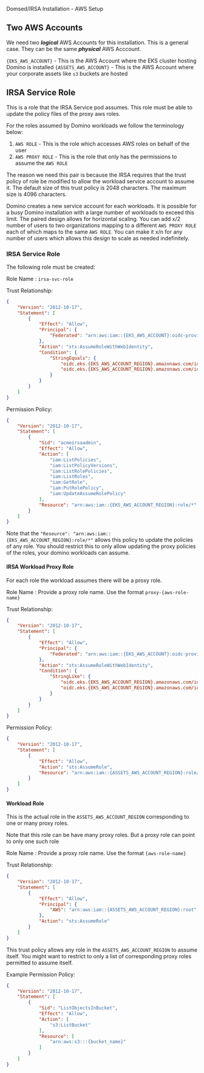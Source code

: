 Domsed/IRSA Installation - AWS Setup

## Two AWS Accounts

We need two ***logical*** AWS Accounts for this installation. This is a general case. They can be the 
same ***physical*** AWS Acccount.

`{EKS_AWS_ACCOUNT}` - This is the AWS Account where the EKS cluster hosting Domino is installed
`{ASSETS_AWS_ACCOUNT}` - This is the AWS Account where your corporate assets like `s3` buckets are hosted



## IRSA Service Role

This is a role that the IRSA Service pod assumes. This role must be able to update the policy files of the proxy aws roles.

For the roles assumed by Domino workloads we follow the terminology below:

1. `AWS ROLE` - This is the role which accesses AWS roles on behalf of the user
2. `AWS PROXY ROLE` - This is the role that only has the permissions to assume the `AWS ROLE`

The reason we need this pair is because the IRSA requires that the trust policy of role be 
modified to allow the workload service account to assume it. The default size of this trust policy
is 2048 characters. The maximum size is 4096 characters.

Domino creates a new service account for each workloads. It is possible for a busy Domino
installation with a large number of workloads to exceed this limit. The paired design
allows for horizontal scaling. You can add x/2 number of users to two organizations mapping to a different 
`AWS PROXY ROLE` each of which maps to the same `AWS ROLE`. You can make it x/n for 
any number of users which allows this design to scale as needed indefinitely.


### IRSA Service Role

The following role must be created:

Role Name : `irsa-svc-role`

Trust Relationship:

```json
{
    "Version": "2012-10-17",
    "Statement": [
        {
            "Effect": "Allow",
            "Principal": {
                "Federated": "arn:aws:iam::{EKS_AWS_ACCOUNT}:oidc-provider/oidc.eks.{EKS_AWS_ACCOUNT_REGION}.amazonaws.com/id/{EKS_OIDC_ID}"
            },
            "Action": "sts:AssumeRoleWithWebIdentity",
            "Condition": {
                "StringEquals": {
                    "oidc.eks.{EKS_AWS_ACCOUNT_REGION}.amazonaws.com/id/{EKS_OIDC_ID}:aud": "sts.amazonaws.com",
                    "oidc.eks.{EKS_AWS_ACCOUNT_REGION}.amazonaws.com/id/{EKS_OIDC_ID}:sub": "system:serviceaccount:domino-field:irsa"
                }
            }
        }
    ]
}
```

Permission Policy:

```json
{
    "Version": "2012-10-17",
    "Statement": [
        {
            "Sid": "acmeirsaadmin",
            "Effect": "Allow",
            "Action": [
                "iam:ListPolicies",
                "iam:ListPolicyVersions",
                "iam:ListRolePolicies",
                "iam:ListRoles",
                "iam:GetRole",
                "iam:PutRolePolicy",
                "iam:UpdateAssumeRolePolicy"
            ],
            "Resource": "arn:aws:iam::{EKS_AWS_ACCOUNT_REGION}:role/*"
        }
    ]
}
```

Note that the `"Resource": "arn:aws:iam::{EKS_AWS_ACCOUNT_REGION}:role/*"` allows this policy to update
the policies of any role. You should restrict this to only allow updating the 
proxy policies of the roles, your domino workloads can assume.

#### IRSA Workload Proxy Role

For each role the workload assumes there will be a proxy role.

Role Name : Provide a proxy role name. Use the format `proxy-{aws-role-name}`

Trust Relationship:

```json
{
    "Version": "2012-10-17",
    "Statement": [
        {
            "Effect": "Allow",
            "Principal": {
                "Federated": "arn:aws:iam::{EKS_AWS_ACCOUNT}:oidc-provider/oidc.eks.{EKS_AWS_ACCOUNT_REGION}.amazonaws.com/id/{EKS_OIDC_ID}"
            },
            "Action": "sts:AssumeRoleWithWebIdentity",
            "Condition": {
                "StringLike": {
                    "oidc.eks.{EKS_AWS_ACCOUNT_REGION}.amazonaws.com/id/{EKS_OIDC_ID}:sub": "",
                    "oidc.eks.{EKS_AWS_ACCOUNT_REGION}.amazonaws.com/id/{EKS_OIDC_ID}:aud": "sts.amazonaws.com"
                }
            }
        }
    ]
}
```

Permission Policy:

```json
{
    "Version": "2012-10-17",
    "Statement": [
        {
            "Effect": "Allow",
            "Action": "sts:AssumeRole",
            "Resource": "arn:aws:iam::{ASSETS_AWS_ACCOUNT_REGION}:role/{aws-role-name}"
        }
    ]
}
```

#### Workload Role

This is the actual role in the `ASSETS_AWS_ACCOUNT_REGION` corresponding to one or many proxy roles.

Note that this role can be have many proxy roles. But a proxy role can point to only one such role

Role Name : Provide a proxy role name. Use the format `{aws-role-name}`

Trust Relationship:

```json
{
    "Version": "2012-10-17",
    "Statement": [
        {
            "Effect": "Allow",
            "Principal": {
                "AWS": "arn:aws:iam::{ASSETS_AWS_ACCOUNT_REGION}:root"
            },
            "Action": "sts:AssumeRole"
        }
    ]
}
```
This trust policy allows any role in the `ASSETS_AWS_ACCOUNT_REGION` to assume itself. You might want to
restrict to only a list of corresponding proxy roles permitted to assume itself.

Example Permission Policy:

```json
{
    "Version": "2012-10-17",
    "Statement": [
        {
            "Sid": "ListObjectsInBucket",
            "Effect": "Allow",
            "Action": [
                "s3:ListBucket"
            ],
            "Resource": [
                "arn:aws:s3:::{bucket_name}"
            ]
        }
    ]
}
```

